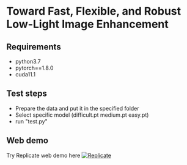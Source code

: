 # Toward Fast, Flexible, and Robust Low-Light Image Enhancement
## Requirements
* python3.7
* pytorch==1.8.0
* cuda11.1

## Test steps
* Prepare the data and put it in the specified folder
* Select specific model (difficult.pt medium.pt easy.pt)
* run "test.py"

## Web demo
Try Replicate web demo here [![Replicate](https://replicate.com/vis-opt-group/sci/badge)](https://replicate.com/vis-opt-group/sci)